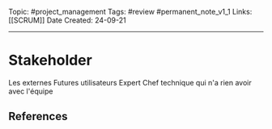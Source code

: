 Topic: #project_management
Tags: #review #permanent_note_v1_1
Links: [[SCRUM]]
Date Created: 24-09-21

---

# Stakeholder

Les externes
Futures utilisateurs
Expert
Chef technique qui n'a rien avoir avec l'équipe

## References
